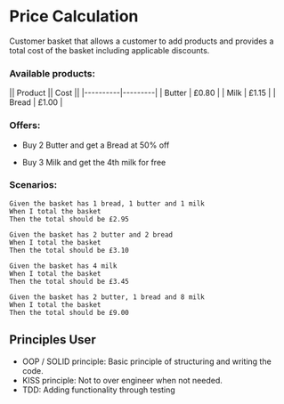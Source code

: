 # Price Calculation

Customer basket that allows a customer to add products and provides a total cost of the basket including applicable discounts. 

### Available products:

|| Product || Cost  ||
|----------|---------|
| Butter   | £0.80   |
| Milk     | £1.15   |
| Bread    | £1.00   |


### Offers:

- Buy 2 Butter and get a Bread at 50% off

- Buy 3 Milk and get the 4th milk for free

### Scenarios:

```
Given the basket has 1 bread, 1 butter and 1 milk 
When I total the basket 
Then the total should be £2.95

Given the basket has 2 butter and 2 bread 
When I total the basket 
Then the total should be £3.10

Given the basket has 4 milk 
When I total the basket 
Then the total should be £3.45

Given the basket has 2 butter, 1 bread and 8 milk 
When I total the basket 
Then the total should be £9.00
```


## Principles User

- OOP / SOLID principle: Basic principle of structuring and writing the code.
- KISS principle: Not to over engineer when not needed.
- TDD: Adding functionality through testing

